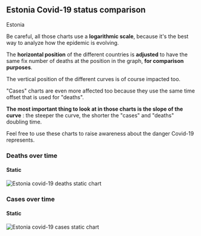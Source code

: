 ## Estonia Covid-19 status comparison 

Estonia



Be careful, all those charts use a **logarithmic scale**, because it's the best way to analyze how the epidemic is evolving.
 
The **horizontal position** of the different countries is **adjusted** to have the same fix number of deaths at the position in the graph, **for comparison purposes**.

The vertical position of the different curves is of course impacted too.

"Cases" charts are even more affected too because they use the same time offset that is used for "deaths".

**The most important thing to look at in those charts is the slope of the curve** : the steeper the curve, the shorter the "cases" and "deaths" doubling time.

Feel free to use these charts to raise awareness about the danger Covid-19 represents. 


 
### Deaths over time
 
#### Static
![Estonia covid-19 deaths static chart](https://raw.githubusercontent.com/madlag/coronavirus_study/master/notebooks/graphs/2020-03-29/countries/Estonia/2020-03-29_Estonia_deaths.png "Estonia covid-19 deaths static chart")   

 
### Cases over time
 
#### Static
![Estonia covid-19 cases static chart](https://raw.githubusercontent.com/madlag/coronavirus_study/master/notebooks/graphs/2020-03-29/countries/Estonia/2020-03-29_Estonia_cases.png "Estonia covid-19 cases static chart")   

